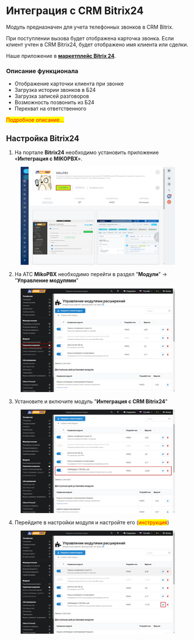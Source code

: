 # Интеграция с CRM Bitrix24

Модуль предназначен для учета телефонных звонков в CRM Bitrix.

При поступлении вызова будет отображена карточка звонка. Если клиент учтен в CRM Bitrix24, будет отображено имя клиента или сделки.

Наше приложение в [**маркетплейс Bitrix 24**](https://www.bitrix24.ru/apps/?app=miko.pbxaskozia).

### Описание функционала <a href="#opisanie_funkcionala" id="opisanie_funkcionala"></a>

* Отображение карточки клиента при звонке
* Загрузка истории звонков в Б24
* Загрузка записей разговоров
* Возможность позвонить из Б24
* Перехват на ответственного

<mark style="color:red;">Подробное описание...</mark>

## Настройка Bitrix24 <a href="#nastrojka_bitrix24" id="nastrojka_bitrix24"></a>

1. На портале **Bitrix24** необходимо установить приложение «**Интеграция с MIKOPBX**».

<figure><img src="../../.gitbook/assets/1 (12).png" alt=""><figcaption></figcaption></figure>

2. На АТС **MikoPBX** необходимо перейти в раздел "**Модули**" -> "**Управление модулями**"

<figure><img src="../../.gitbook/assets/2 (21).png" alt=""><figcaption></figcaption></figure>

3. Установите и включите модуль "**Интеграция с CRM Bitrix24**"

<figure><img src="../../.gitbook/assets/3 (37).png" alt=""><figcaption></figcaption></figure>

4. Перейдите в настройки модуля и настройте его (<mark style="color:red;">инструкция</mark>)

<figure><img src="../../.gitbook/assets/4 (10).png" alt=""><figcaption></figcaption></figure>
